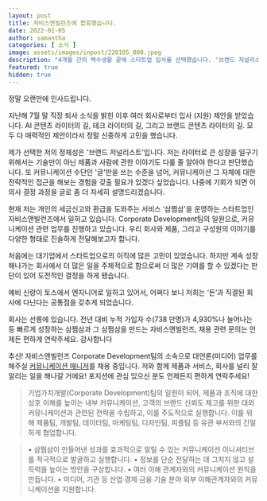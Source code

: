 ```yaml
---
layout: post
title: 자비스앤빌런즈에 합류했습니다.
date: 2022-01-05
author: samantha
categories: [ 소식 ]
image: assets/images/inpost/220105_000.jpeg
description: "4개월 간의 백수생활 끝에 스타트업 입사를 선택했습니다. '브랜드 저널리스트'라는 정체성을 수립하고 관련 성공 경험을 만들어보고자 합니다."
featured: true
hidden: true
---
```


정말 오랜만에 인사드립니다.

지난해 7월 말 직장 퇴사 소식을 밝힌 이후 여러 회사로부터 입사 (지원) 제안을 받았습니다. AI 콘텐츠 라이터의 길, 테크 라이터의 길, 그리고 브랜드 콘텐츠 라이터의 길. 모두 다 매력적인 제안이라서 정말 신중하게 고민을 했습니다.

제가 선택한 저의 정체성은 '브랜드 저널리스트'입니다. 저는 라이터로 큰 성장을 일구기 위해서는 기술만이 아닌 제품과 사람에 관한 이야기도 다룰 줄 알아야 한다고 판단했습니다. 또 커뮤니케이션 수단인 '글'만을 쓰는 수준을 넘어, 커뮤니케이션 그 자체에 대한 전략적인 접근을 해보는 경험을 갖출 필요가 있겠다 싶었습니다. 나중에 기회가 되면 이 의사 결정 과정을 글로 좀 더 자세히 설명드리겠습니다.

현재 저는 개인의 세금신고와 환급을 도와주는 서비스 ‘삼쩜삼'을 운영하는 스타트업인 자비스앤빌런즈에서 일하고 있습니다. Corporate Development팀의 일원으로, 커뮤니케이션 관련 업무를 진행하고 있습니다. 우리 회사와 제품, 그리고 구성원의 이야기를 다양한 형태로 진솔하게 전달해보고자 합니다.

처음에는 대기업에서 스타트업으로의 이직에 많은 고민이 있었습니다. 하지만 계속 성장해나가는 회사에서 더 많은 일을 주체적으로 함으로써 더 많은 기여를 할 수 있겠다는 판단이 있어 도전적인 결정을 하게 됐습니다.

예비 신랑이 토스에서 엔지니어로 일하고 있어서, 어쩌다 보니 저희는 ‘돈’과 직결된 회사에 다닌다는 공통점을 갖추게 되었습니다.

회사는 선릉에 있습니다. 전년 대비 누적 가입자 수(738 만명)가 4,930%나 늘어나는 등 빠르게 성장하는 삼쩜삼과 그 삼쩜삼을 만드는 자비스앤빌런즈, 채용 관련 문의는 언제든 편하게 연락주세요. 감사합니다

추신! 자비스앤빌런즈 Corporate Development팀의 소속으로 대언론(미디어) 업무를 해주실 [커뮤니케이션 매니저](http://wntd.co/37452d12)를 채용 중입니다. 저와 함께 제품과 서비스, 회사를 널리 잘 알리는 일을 해나갈 거에요! 포지션에 관심 있으신 분도 언제든지 편하게 연락주세요!


>기업가치개발(Corporate Development)팀의 일원이 되어, 제품과 조직에 대한 상호 이해를 높이는 내부 커뮤니케이션, 고객의 브랜드 신뢰도 제고를 위한 대외 커뮤니케이션과 관련된 전략을 수립하고, 이를 주도적으로 실행합니다. 이를 위해 제품팀, 개발팀, 데이터팀, 마케팅팀, 디자인팀, 피플팀 등 유관 부서와의 긴밀하게 협업합니다.

>• 삼쩜삼이 만들어낸 성과를 효과적으로 알릴 수 있는 커뮤니케이션 이니셔티브를 적극적으로 발굴하고 실행합니다.
>• 정보를 단순 전달하는 데 그치지 않고 설득력을 높이는 방안을 구상합니다.
>• 여러 이해 관계자와의 커뮤니케이션 원칙을 만듭니다.
>• 미디어, 기관 등 산업∙경제∙금융∙기술 분야 외부 이해관계자와의 커뮤니케이션을 지원합니다.
